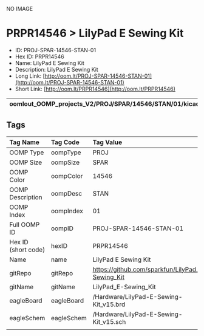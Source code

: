 


  
NO IMAGE  
# PRPR14546 > LilyPad E Sewing Kit

- ID: PROJ-SPAR-14546-STAN-01
- Hex ID: PRPR14546
- Name: LilyPad E Sewing Kit
- Description: LilyPad E Sewing Kit
- Long Link: [http://oom.lt/PROJ-SPAR-14546-STAN-01](http://oom.lt/PROJ-SPAR-14546-STAN-01)
- Short Link: [http://oom.lt/PRPR14546](http://oom.lt/PRPR14546)
  

|oomlout_OOMP_projects_V2/PROJ/SPAR/14546/STAN/01/kicadPcb3dFront.png|oomlout_OOMP_projects_V2/PROJ/SPAR/14546/STAN/01/kicadPcb3dBack.png|oomlout_OOMP_projects_V2/PROJ/SPAR/14546/STAN/01/kicadPcb3d.png||
| :---: | :---: | :---: | :---: |

## Tags
  

|Tag Name|Tag Code|Tag Value|
| :--- | :--- | :--- |
|OOMP Type|oompType|PROJ|
|OOMP Size|oompSize|SPAR|
|OOMP Color|oompColor|14546|
|OOMP Description|oompDesc|STAN|
|OOMP Index|oompIndex|01|
|Full OOMP ID|oompID|PROJ-SPAR-14546-STAN-01|
|Hex ID (short code)|hexID|PRPR14546|
|Name|name|LilyPad E Sewing Kit|
|gitRepo|gitRepo|https://github.com/sparkfun/LilyPad_E-Sewing_Kit|
|gitName|gitName|LilyPad_E-Sewing_Kit|
|eagleBoard|eagleBoard|/Hardware/LilyPad-E-Sewing-Kit_v15.brd|
|eagleSchem|eagleSchem|/Hardware/LilyPad-E-Sewing-Kit_v15.sch|
||||
